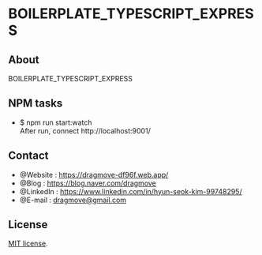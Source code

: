 # BOILERPLATE_TYPESCRIPT_EXPRESS

## About

BOILERPLATE_TYPESCRIPT_EXPRESS

## NPM tasks

- \$ npm run start:watch  
  After run, connect http://localhost:9001/

## Contact

- @Website : https://dragmove-df96f.web.app/
- @Blog : https://blog.naver.com/dragmove
- @LinkedIn : https://www.linkedin.com/in/hyun-seok-kim-99748295/
- @E-mail : dragmove@gmail.com

## License

[MIT license](http://danro.mit-license.org/).
